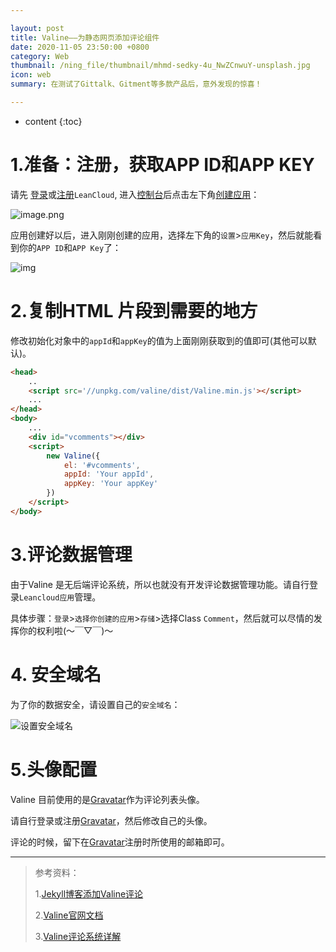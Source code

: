```yaml
---

layout: post
title: Valine——为静态网页添加评论组件
date: 2020-11-05 23:50:00 +0800
category: Web
thumbnail: /ning_file/thumbnail/mhmd-sedky-4u_NwZCnwuY-unsplash.jpg
icon: web
summary: 在测试了Gittalk、Gitment等多款产品后，意外发现的惊喜！

---
```




* content
{:toc}
# 1.准备：注册，获取APP ID和APP KEY

请先 <a href='https://leancloud.cn/dashboard/login.html#/signin' target='_blank'>登录</a>或<a href='https://leancloud.cn/dashboard/login.html#/signup' target='_blank'>注册</a>`LeanCloud`, 进入<a href='https://leancloud.cn/dashboard/applist.html#/apps' target='_blank'>控制台</a>后点击左下角<a href='https://leancloud.cn/dashboard/applist.html#/newapp' target='_blank'>创建应用</a>：

![image.png](https://i.loli.net/2019/06/21/5d0c995c86fac81746.jpg)

应用创建好以后，进入刚刚创建的应用，选择左下角的`设置`>`应用Key`，然后就能看到你的`APP ID`和`APP Key`了：

![img](https://i.loli.net/2019/06/21/5d0c997a60baa24436.jpg)



#  2.复制HTML 片段到需要的地方

修改初始化对象中的`appId`和`appKey`的值为上面刚刚获取到的值即可(其他可以默认)。

```html
<head>
    ..
    <script src='//unpkg.com/valine/dist/Valine.min.js'></script>
    ...
</head>
<body>
    ...
    <div id="vcomments"></div>
    <script>
        new Valine({
            el: '#vcomments',
            appId: 'Your appId',
            appKey: 'Your appKey'
        })
    </script>
</body>
```



#  3.评论数据管理

由于Valine 是无后端评论系统，所以也就没有开发评论数据管理功能。请自行登录`Leancloud应用`管理。

具体步骤：`登录`>`选择你创建的应用`>`存储`>选择Class `Comment`，然后就可以尽情的发挥你的权利啦(～￣▽￣)～



# 4. 安全域名

为了你的数据安全，请设置自己的`安全域名`：

![设置安全域名](https://i.loli.net/2019/06/21/5d0c995bddd4f99219.jpg)



# 5.头像配置

Valine 目前使用的是<a href='http://cn.gravatar.com/'>Gravatar</a>作为评论列表头像。

请自行登录或注册<a href='http://cn.gravatar.com/'>Gravatar</a>，然后修改自己的头像。

评论的时候，留下在<a href='http://cn.gravatar.com/'>Gravatar</a>注册时所使用的邮箱即可。



---

> 参考资料：
>
> 1.<a href='https://blog.csdn.net/weixin_30708329/article/details/96852440'>Jekyll博客添加Valine评论</a>
>
> 2.<a href='https://valine.js.org/'>Valine官网文档</a>
>
> 3.<a href='https://lovelijunyi.gitee.io/posts/e52c.html'>Valine评论系统详解</a>